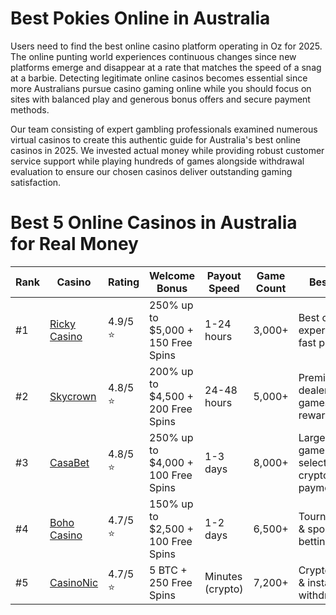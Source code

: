 # Best Pokies Online in Australia
Users need to find the best online casino platform operating in Oz for 2025. The online punting world experiences continuous changes since new platforms emerge and disappear at a rate that matches the speed of a snag at a barbie. Detecting legitimate online casinos becomes essential since more Australians pursue casino gaming online while you should focus on sites with balanced play and generous bonus offers and secure payment methods.

Our team consisting of expert gambling professionals examined numerous virtual casinos to create this authentic guide for Australia's best online casinos in 2025. We invested actual money while providing robust customer service support while playing hundreds of games alongside withdrawal evaluation to ensure our chosen casinos deliver outstanding gaming satisfaction.

# Best 5 Online Casinos in Australia for Real Money

| Rank | Casino       | Rating  | Welcome Bonus                              | Payout Speed       | Game Count | Best For                                  |
|------|-------------|---------|--------------------------------------------|--------------------|------------|-------------------------------------------|
| #1   | [Ricky Casino](https://pokiesreal.money/go/rickycasino) | 4.9/5 ⭐ | 250% up to $5,000 + 150 Free Spins | 1-24 hours        | 3,000+     | Best overall experience & fast payouts   |
| #2   | [Skycrown](https://pokiesreal.money/go/skycrown)    | 4.8/5 ⭐ | 200% up to $4,500 + 200 Free Spins | 24-48 hours       | 5,000+     | Premium live dealer games & VIP rewards  |
| #3   | [CasaBet](https://pokiesreal.money/go/casabet)     | 4.8/5 ⭐ | 250% up to $4,000 + 100 Free Spins | 1-3 days          | 8,000+     | Largest game selection & crypto payments |
| #4   | [Boho Casino](https://pokiesreal.money/go/boho-casino) | 4.7/5 ⭐ | 150% up to $2,500 + 100 Free Spins | 1-2 days          | 6,500+     | Tournaments & sports betting             |
| #5   | [CasinoNic](https://pokiesreal.money/go/casinonic)    | 4.7/5 ⭐ | 5 BTC + 250 Free Spins               | Minutes (crypto)  | 7,200+     | Crypto users & instant withdrawals       |
